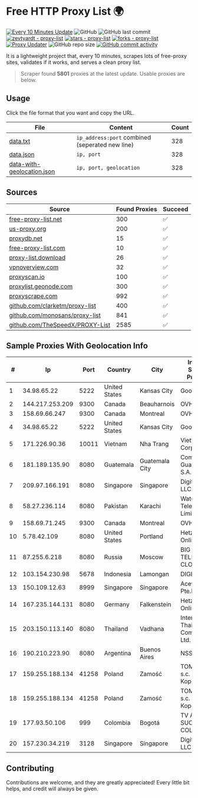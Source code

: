 
# Free HTTP Proxy List 🌍

[![Every 10 Minutes Update](https://github.com/mertguvencli/http-proxy-list/actions/workflows/main.yml/badge.svg?branch=main)](https://github.com/mertguvencli/http-proxy-list/actions/workflows/main.yml)
![GitHub](https://img.shields.io/github/license/mertguvencli/http-proxy-list)
![GitHub last commit](https://img.shields.io/github/last-commit/mertguvencli/http-proxy-list)
[![zevtyardt - proxy-list](https://img.shields.io/static/v1?label=zevtyardt&message=proxy-list&color=blue&logo=github)](https://github.com/zevtyardt/proxy-list "Go to GitHub repo")
[![stars - proxy-list](https://img.shields.io/github/stars/zevtyardt/proxy-list?style=social)](https://github.com/zevtyardt/proxy-list)
[![forks - proxy-list](https://img.shields.io/github/forks/zevtyardt/proxy-list?style=social)](https://github.com/zevtyardt/proxy-list)
[![Proxy Updater](https://github.com/zevtyardt/proxy-list/workflows/Proxy%20Updater/badge.svg)](https://github.com/zevtyardt/proxy-list/actions?query=workflow:"Proxy+Updater")
![GitHub repo size](https://img.shields.io/github/repo-size/zevtyardt/proxy-list)
[![GitHub commit activity](https://img.shields.io/github/commit-activity/m/zevtyardt/proxy-list?logo=commits)](https://github.com/zevtyardt/proxy-list/commits/main)

It is a lightweight project that, every 10 minutes, scrapes lots of free-proxy sites, validates if it works, and serves a clean proxy list.

> Scraper found **5801** proxies at the latest update. Usable proxies are below.

## Usage

Click the file format that you want and copy the URL.

|File|Content|Count|
|----|-------|-----|
|[data.txt](https://raw.githubusercontent.com/mertguvencli/http-proxy-list/main/proxy-list/data.txt)|`ip_address:port` combined (seperated new line)|328|
|[data.json](https://raw.githubusercontent.com/mertguvencli/http-proxy-list/main/proxy-list/data.json)|`ip, port`|328|
|[data-with-geolocation.json](https://raw.githubusercontent.com/mertguvencli/http-proxy-list/main/proxy-list/data-with-geolocation.json)|`ip, port, geolocation`|328|

## Sources

|Source|Found Proxies|Succeed|
|------|-------------|-------|
|[free-proxy-list.net](https://free-proxy-list.net)|300|✅|
|[us-proxy.org](https://www.us-proxy.org)|200|✅|
|[proxydb.net](http://proxydb.net)|15|✅|
|[free-proxy-list.com](https://free-proxy-list.com/?page=&port=&type%5B%5D=http&type%5B%5D=https&up_time=0&search=Search)|10|✅|
|[proxy-list.download](https://www.proxy-list.download/HTTP)|26|✅|
|[vpnoverview.com](https://vpnoverview.com/privacy/anonymous-browsing/free-proxy-servers)|32|✅|
|[proxyscan.io](https://www.proxyscan.io)|100|✅|
|[proxylist.geonode.com](https://proxylist.geonode.com/api/proxy-list?limit=300&page=1&sort_by=lastChecked&sort_type=desc&protocols=http,https)|300|✅|
|[proxyscrape.com](https://api.proxyscrape.com/v2/?request=displayproxies&protocol=http&timeout=10000&country=all&ssl=all&anonymity=all)|992|✅|
|[github.com/clarketm/proxy-list](https://raw.githubusercontent.com/clarketm/proxy-list/master/proxy-list-raw.txt)|400|✅|
|[github.com/monosans/proxy-list](https://raw.githubusercontent.com/monosans/proxy-list/main/proxies/http.txt)|841|✅|
|[github.com/TheSpeedX/PROXY-List](https://raw.githubusercontent.com/TheSpeedX/PROXY-List/master/http.txt)|2585|✅|


## Sample Proxies With Geolocation Info

|#|Ip|Port|Country|City|Internet Service Provider|
|-|--|----|-------|----|-------------------------|
|1|34.98.65.22|5222|United States|Kansas City|Google LLC|
|2|144.217.253.209|9300|Canada|Beauharnois|OVH SAS|
|3|158.69.66.247|9300|Canada|Montreal|OVH SAS|
|4|34.98.65.22|5222|United States|Kansas City|Google LLC|
|5|171.226.90.36|10011|Vietnam|Nha Trang|Viettel Corporation|
|6|181.189.135.90|8080|Guatemala|Guatemala City|Comcel Guatemala S.A.|
|7|209.97.166.191|8080|Singapore|Singapore|DigitalOcean, LLC|
|8|58.27.236.114|8080|Pakistan|Karachi|Wateen Telecom Limited|
|9|158.69.71.245|9300|Canada|Montreal|OVH SAS|
|10|5.78.42.109|8080|United States|Portland|Hetzner Online GmbH|
|11|87.255.6.218|8080|Russia|Moscow|BIG TELECOM CLOSED JSC|
|12|103.154.230.98|5678|Indonesia|Lamongan|DIGITNET|
|13|150.109.12.63|8999|Singapore|Singapore|Aceville Pte.ltd|
|14|167.235.144.131|8080|Germany|Falkenstein|Hetzner Online GmbH|
|15|203.150.113.140|8080|Thailand|Vadhana|Internet Thailand Company Ltd.|
|16|190.210.223.90|8080|Argentina|Buenos Aires|NSS S.A.|
|17|159.255.188.134|41258|Poland|Zamość|TOM-NET s.c. Dariusz Koper|
|18|159.255.188.134|41258|Poland|Zamość|TOM-NET s.c. Dariusz Koper|
|19|177.93.50.106|999|Colombia|Bogotá|TV AZTECA SUCURSAL COLOMBIA|
|20|157.230.34.219|3128|Singapore|Singapore|DigitalOcean, LLC|



## Contributing

Contributions are welcome, and they are greatly appreciated! Every
little bit helps, and credit will always be given.

